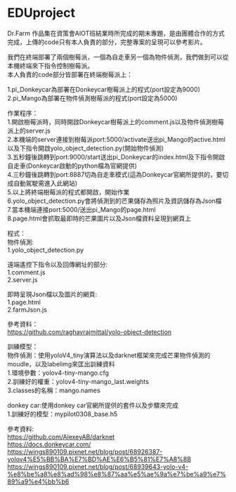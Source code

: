 # EDUproject
Dr.Farm
作品集在資策會AIOT班結業時所完成的期末專題，是由團體合作的方式完成，上傳的code只有本人負責的部分，完整專案的呈現可以參考影片。  
  
我們在終端部署了兩個樹莓派，一個為自走車另一個為物件偵測，我們做到可以從本機終端來下指令控制樹莓派。  
本人負責的code部分皆部署在終端樹莓派上：  
  
1.pi_Donkeycar為部署在Donkeycar樹莓派上的程式(port設定為9000)  
2.pi_Mango為部署在物件偵測樹莓派的程式(port設定為5000)  
  
作業程序：  
1.開啟樹莓派時，同時開啟Donkeycar樹莓派上的comment.js以及物件偵測樹莓派上的server.js  
2.本機端的server連接到樹莓派port:5000/activate送出pi_Mango的active.html以及下指令開啟yolo_object_detection.py(開始物件偵測)  
3.五秒鐘後跳轉到port:9000/start送出pi_Donkeycar的index.html及下指令開啟自走車(Donkeycar啟動的python檔為官網提供)  
4.三秒鐘後跳轉到port:8887切為自走車模式(這為Donkeycar官網所提供的，要切成自動駕駛需進入此網站)  
5.以上將終端樹莓派的程式都開啟，開始作業  
6.yolo_object_detection.py會將偵測到的芒果儲存為照片及資訊儲存為Json檔  
7.當本機端連接port:5000/送出pi_Mango的page.html  
8.page.html會抓取最即時的芒果圖片以及Json檔資料呈現到網頁上  
  
  
程式：  
物件偵測:  
1.yolo_object_detection.py  
  
遠端遙控下指令以及回傳網址的部分:  
1.comment.js   
2.server.js  
  
即時呈現Json檔以及圖片的網頁:  
1.page.html  
2.farmJson.js  
  
參考資料：  
https://github.com/raghavrajmittal/yolo-object-detection  
  
  
訓練模型：  
物件偵測：使用yoloV4_tiny演算法以及darknet框架來完成芒果物件偵測的moudle，以及labelimg來匡出訓練資料  
1.環境參數：yolov4-tiny-mango.cfg  
2.訓練好的權重：yolov4-tiny-mango_last.weights  
3.classes的名稱：mango.names  
  
donkey car:使用donkey car官網所提供的套件以及步驟來完成   
1.訓練好的模型：mypilot0308_base.h5  
  
參考資料:  
https://github.com/AlexeyAB/darknet  
https://docs.donkeycar.com/  
https://wings890109.pixnet.net/blog/post/68926387-yolov4%E5%BB%BA%E7%BD%AE%E6%B5%81%E7%A8%8B  
https://wings890109.pixnet.net/blog/post/68939643-yolo-v4-%e8%be%a8%e8%ad%98%e8%87%aa%e5%ae%9a%e7%be%a9%e7%89%a9%e4%bb%b6  
